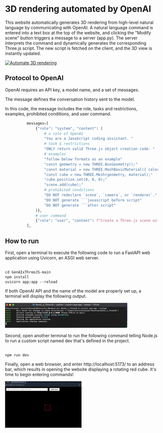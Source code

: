 # 3D rendering automated by OpenAI

This website automatically generates 3D rendering from high-level natural language by communicating with OpenAI.
A natural language command is entered into a text box at the top of the website, and clicking the "Modify scene" button triggers a message to a server (app.py). The server interprets the command and dynamically generates the corresponding Three.js script. The new script is fetched on the client, and the 3D view is instantly updated. 

[![Automate 3D rendering](https://img.youtube.com/vi/Eq8SnbMB7-o/0.jpg)](https://www.youtube.com/watch?v=Eq8SnbMB7-o)

## Protocol to OpenAI

OpenAI requires an API key, a model name, and a set of messages.

The message defines the conversation history sent to the model. 

In this code, the message includes the role, tasks and restrictions, examples, prohibited conditions, and user command.

  ```Python
            messages=[
                {"role": "system", "content": (
                    # a role of OpenAI
                    "You are a JavaScript coding assistant. "
                    # task & restrictions
                    "ONLY return valid Three.js object creation code. "
                    # examples
                    "follow below formats as an example"
                    "const geometry = new THREE.BoxGeometry();"
                    "const material = new THREE.MeshBasicMaterial({ color: 0x00ff00 });"
                    "const cube = new THREE.Mesh(geometry, material);"
                    "cube.position.set(0, 0, 0);"
                    "scene.add(cube);"
                    # prohibited conditions
                    "DO NOT redeclare `scene`, `camera`, or `renderer`."
                    "DO NOT generate ```javascript before script"
                    "DO NOT generate ```after script"
                )},
                # user command
                {"role": "user", "content": f"Create a Three.js scene with: {user_command}"}
            ],
  ```

## How to run

First, open a terminal to execute the following code to run a FastAPI web application using Uvicorn, an ASGI web server. 

<pre><code>
cd GenAIxThreeJS-main
npm install
uvicorn app:app --reload
</code></pre>

If both OpenAI API and the name of the model are properly set up, a terminal will display the following output. 

<p align="left">
  <img src="README.assets/terminal.png" width=80%/>
</p>


Second, open another terminal to run the following command telling Node.js to run a custom script named dev that's defined in the project.

<pre><code>
npm run dev
</code></pre>

Finally, open a web browser, and enter http://localhost:5173/ to an address bar, which results in opening the website displaying a rotating red cube. It's time to begin entering commands!

<p align="left">
  <img src="README.assets/website.png" width=50%/>
</p>
  